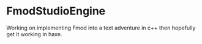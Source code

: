 # FmodStudioEngine
Working on implementing Fmod into a text adventure in c++ then hopefully get it working in haxe.
